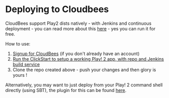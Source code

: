 # Deploying to Cloudbees

CloudBees support Play2 dists natively - with Jenkins and continuous deployment - you can read more about this [here](https://developer.cloudbees.com/bin/view/RUN/Playframework) - yes you can run it for free.

How to use: 

1. [Signup for CloudBees](https://www.cloudbees.com/signup) (if you don't already have an account) 
2. [Run the ClickStart to setup a working Play! 2 app, with repo and Jenkins build service](https://grandcentral.cloudbees.com/?CB_clickstart=https://raw.github.com/CloudBees-community/play2-clickstart/master/clickstart.json)
3. Clone the repo created above - push your changes and then glory is yours !

Alternatively, you may want to just deploy from your Play! 2 command shell directly (using SBT), the plugin for this can be found [here](https://github.com/CloudBees-community/sbt-cloudbees-play-plugin).
